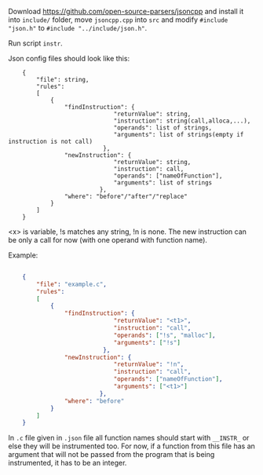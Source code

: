 ﻿
Download 
https://github.com/open-source-parsers/jsoncpp
and install it into `include/` folder, move `jsoncpp.cpp` into `src` and modify `#include "json.h"` to `#include "../include/json.h"`. 

Run script `instr`.

Json config files should look like this:
```
    {
		"file": string,
		"rules":	
		[
			{
				"findInstruction": {
						      "returnValue": string,
						      "instruction": string(call,alloca,...),
						      "operands": list of strings,
						      "arguments": list of strings(empty if instruction is not call)
						   },
				"newInstruction": {
						      "returnValue": string,
						      "instruction": call,
						      "operands": ["nameOfFunction"],
						      "arguments": list of strings
						  },
				"where": "before"/"after"/"replace"
			}
		]
    }
```

\<x\> is variable, !s matches any string, !n is none. The new instruction can be only a call for now (with one operand with function name).

Example:
```json
	
    {
		"file": "example.c",
		"rules":
		[
			{
				"findInstruction": {
						      "returnValue": "<t1>",
						      "instruction": "call",
						      "operands": ["!s", "malloc"],
						      "arguments": ["!s"]
						   },
				"newInstruction": {
						      "returnValue": "!n",
						      "instruction": "call",
						      "operands": ["nameOfFunction"],
						      "arguments": ["<t1>"]
						  },
				"where": "before"
			}
		]
    }
```

In `.c` file given in `.json` file all function names should start with `__INSTR_` or else they will be instrumented too. For now, if a function from this file has an argument that will not be passed from the program that is being instrumented, it has to be an integer.


